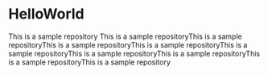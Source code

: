 HelloWorld
==========

This is a sample repository
This is a sample repositoryThis is a sample repositoryThis is a sample repositoryThis is a sample repositoryThis is a sample repositoryThis is a sample repositoryThis is a sample repositoryThis is a sample repositoryThis is a sample repository
